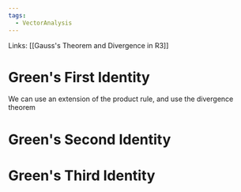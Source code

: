 ```yaml
---
tags:
  - VectorAnalysis
---
```

Links: [[Gauss's Theorem and Divergence in R3]]
# Green's First Identity
We can use an extension of the product rule, and use the divergence theorem
# Green's Second Identity
# Green's Third Identity
